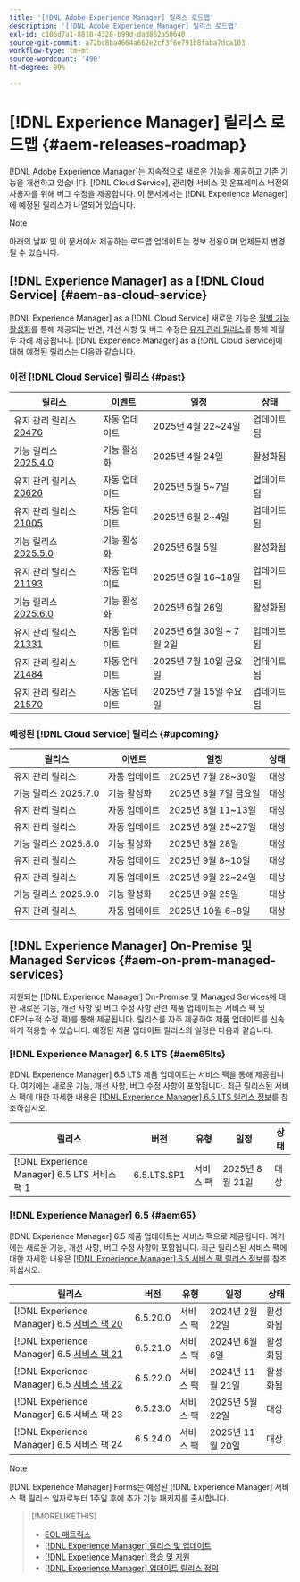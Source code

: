 ```yaml
---
title: '[!DNL Adobe Experience Manager] 릴리스 로드맵'
description: '[!DNL Adobe Experience Manager] 릴리스 로드맵'
exl-id: c106d7a1-8810-4328-b99d-dad862a50640
source-git-commit: a72bc8ba4664a662e2cf3f6e791b8faba7dca103
workflow-type: tm+mt
source-wordcount: '490'
ht-degree: 99%

---
```



# [!DNL Experience Manager] 릴리스 로드맵 {#aem-releases-roadmap}

[!DNL Adobe Experience Manager]는 지속적으로 새로운 기능을 제공하고 기존 기능을 개선하고 있습니다. [!DNL Cloud Service], 관리형 서비스 및 온프레미스 버전의 사용자를 위해 버그 수정을 제공합니다. 이 문서에서는 [!DNL Experience Manager]에 예정된 릴리스가 나열되어 있습니다.

>[!NOTE]
>
>아래의 날짜 및 이 문서에서 제공하는 로드맵 업데이트는 정보 전용이며 언제든지 변경될 수 있습니다.

## [!DNL Experience Manager] as a [!DNL Cloud Service] {#aem-as-cloud-service}

[!DNL Experience Manager] as a [!DNL Cloud Service] 새로운 기능은 [월별 기능 활성화](https://experienceleague.adobe.com/ko/docs/experience-manager-cloud-service/content/release-notes/release-notes/release-notes-current)를 통해 제공되는 반면, 개선 사항 및 버그 수정은 [유지 관리 릴리스](https://experienceleague.adobe.com/ko/docs/experience-manager-cloud-service/content/release-notes/maintenance/latest)를 통해 매월 두 차례 제공됩니다.
[!DNL Experience Manager] as a [!DNL Cloud Service]에 대해 예정된 릴리스는 다음과 같습니다.

### 이전 [!DNL Cloud Service] 릴리스 {#past}

| 릴리스 | 이벤트 | 일정 | 상태 |
|---|---|---|---|
| 유지 관리 릴리스 [20476](https://experienceleague.adobe.com/ko/docs/experience-manager-cloud-service/content/release-notes/maintenance/2025/2025-4-0#20476) | 자동 업데이트 | 2025년 4월 22~24일 | 업데이트됨 |
| 기능 릴리스 [2025.4.0](https://experienceleague.adobe.com/ko/docs/experience-manager-cloud-service/content/release-notes/release-notes/2025/release-notes-2025-4-0) | 기능 활성화 | 2025년 4월 24일 | 활성화됨 |
| 유지 관리 릴리스 [20626](https://experienceleague.adobe.com/ko/docs/experience-manager-cloud-service/content/release-notes/maintenance/2025/2025-5-0#20626) | 자동 업데이트 | 2025년 5월 5~7일 | 업데이트됨 |
| 유지 관리 릴리스 [21005](https://experienceleague.adobe.com/ko/docs/experience-manager-cloud-service/content/release-notes/maintenance/2025/2025-5-0#21005) | 자동 업데이트 | 2025년 6월 2~4일 | 업데이트됨 |
| 기능 릴리스 [2025.5.0](https://experienceleague.adobe.com/ko/docs/experience-manager-cloud-service/content/release-notes/release-notes/2025/release-notes-2025-5-0) | 기능 활성화 | 2025년 6월 5일 | 활성화됨 |
| 유지 관리 릴리스 [21193](https://experienceleague.adobe.com/ko/docs/experience-manager-cloud-service/content/release-notes/maintenance/2025/2025-6-0) | 자동 업데이트 | 2025년 6월 16~18일 | 업데이트됨 |
| 기능 릴리스 [2025.6.0](https://experienceleague.adobe.com/ko/docs/experience-manager-cloud-service/content/release-notes/release-notes/release-notes-current) | 기능 활성화 | 2025년 6월 26일 | 활성화됨 |
| 유지 관리 릴리스 [21331](https://experienceleague.adobe.com/ko/docs/experience-manager-cloud-service/content/release-notes/maintenance/2025/2025-7-0#21331) | 자동 업데이트 | 2025년 6월 30일 ~ 7월 2일 | 업데이트됨 |
| 유지 관리 릴리스 [21484](https://experienceleague.adobe.com/ko/docs/experience-manager-cloud-service/content/release-notes/maintenance/2025/2025-7-0#21484) | 자동 업데이트 | 2025년 7월 10일 금요일 | 업데이트됨 |
| 유지 관리 릴리스 [21570](https://experienceleague.adobe.com/ko/docs/experience-manager-cloud-service/content/release-notes/maintenance/latest) | 자동 업데이트 | 2025년 7월 15일 수요일 | 업데이트됨 |

### 예정된 [!DNL Cloud Service] 릴리스 {#upcoming}

| 릴리스 | 이벤트 | 일정 | 상태 |
|---|---|---|---|
| 유지 관리 릴리스 | 자동 업데이트 | 2025년 7월 28~30일 | 대상 |
| 기능 릴리스 2025.7.0 | 기능 활성화 | 2025년 8월 7일 금요일 | 대상 |
| 유지 관리 릴리스 | 자동 업데이트 | 2025년 8월 11~13일 | 대상 |
| 유지 관리 릴리스 | 자동 업데이트 | 2025년 8월 25~27일 | 대상 |
| 기능 릴리스 2025.8.0 | 기능 활성화 | 2025년 8월 28일 | 대상 |
| 유지 관리 릴리스 | 자동 업데이트 | 2025년 9월 8~10일 | 대상 |
| 유지 관리 릴리스 | 자동 업데이트 | 2025년 9월 22~24일 | 대상 |
| 기능 릴리스 2025.9.0 | 기능 활성화 | 2025년 9월 25일 | 대상 |
| 유지 관리 릴리스 | 자동 업데이트 | 2025년 10월 6~8일 | 대상 |

## [!DNL Experience Manager] On-Premise 및 Managed Services {#aem-on-prem-managed-services}

지원되는 [!DNL Experience Manager] On-Premise 및 Managed Services에 대한 새로운 기능, 개선 사항 및 버그 수정 사항 관련 제품 업데이트는 서비스 팩 및 CFP(누적 수정 팩)를 통해 제공됩니다. 릴리스를 자주 제공하여 제품 업데이트를 신속하게 적용할 수 있습니다. 예정된 제품 업데이트 릴리스의 일정은 다음과 같습니다.

### [!DNL Experience Manager] 6.5 LTS {#aem65lts}

[!DNL Experience Manager] 6.5 LTS 제품 업데이트는 서비스 팩을 통해 제공됩니다. 여기에는 새로운 기능, 개선 사항, 버그 수정 사항이 포함됩니다. 최근 릴리스된 서비스 팩에 대한 자세한 내용은 [[!DNL Experience Manager] 6.5 LTS 릴리스 정보](https://experienceleague.adobe.com/ko/docs/experience-manager-65-lts/content/release-notes/release-notes)를 참조하십시오.

| 릴리스 | 버전 | 유형 | 일정 | 상태 |
|---|---|---|---|---|
| [!DNL Experience Manager] 6.5 LTS 서비스 팩 1 | 6.5.LTS.SP1 | 서비스 팩 | 2025년 8월 21일 | 대상 |

### [!DNL Experience Manager] 6.5 {#aem65}

[!DNL Experience Manager] 6.5 제품 업데이트는 서비스 팩으로 제공됩니다. 여기에는 새로운 기능, 개선 사항, 버그 수정 사항이 포함됩니다. 최근 릴리스된 서비스 팩에 대한 자세한 내용은 [[!DNL Experience Manager] 6.5 서비스 팩 릴리스 정보](https://experienceleague.adobe.com/ko/docs/experience-manager-65/content/release-notes/release-notes)를 참조하십시오.

| 릴리스 | 버전 | 유형 | 일정 | 상태 |
|---|---|---|---|---|
| [!DNL Experience Manager] 6.5 [서비스 팩 20](https://experienceleague.adobe.com/ko/docs/experience-manager-65/content/release-notes/service-pack/6-5-20) | 6.5.20.0 | 서비스 팩 | 2024년 2월 22일 | 활성화됨 |
| [!DNL Experience Manager] 6.5 [서비스 팩 21](https://experienceleague.adobe.com/ko/docs/experience-manager-65/content/release-notes/service-pack/6-5-21) | 6.5.21.0 | 서비스 팩 | 2024년 6월 6일 | 활성화됨 |
| [!DNL Experience Manager] 6.5 [서비스 팩 22](https://experienceleague.adobe.com/ko/docs/experience-manager-65/content/release-notes/release-notes) | 6.5.22.0 | 서비스 팩 | 2024년 11월 21일 | 활성화됨 |
| [!DNL Experience Manager] 6.5 서비스 팩 23 | 6.5.23.0 | 서비스 팩 | 2025년 5월 22일 | 대상 |
| [!DNL Experience Manager] 6.5 서비스 팩 24 | 6.5.24.0 | 서비스 팩 | 2025년 11월 20일 | 대상 |

>[!NOTE]
>
>[!DNL Experience Manager] Forms는 예정된 [!DNL Experience Manager] 서비스 팩 릴리스 일자로부터 1주일 후에 추가 기능 패키지를 출시합니다.

>[!MORELIKETHIS]
>
>* [EOL 매트릭스](https://helpx.adobe.com/kr/support/programs/eol-matrix.html)
>* [[!DNL Experience Manager] 릴리스 및 업데이트](https://experienceleague.adobe.com/ko/docs/experience-manager-release-information/aem-release-updates/aem-releases-updates)
>* [[!DNL Experience Manager] 학습 및 지원](https://experienceleague.adobe.com/ko/docs/experience-manager-cloud-service)
>* [[!DNL Experience Manager] 업데이트 릴리스 정의](/help/using/update-release-vehicle-definitions.md)
